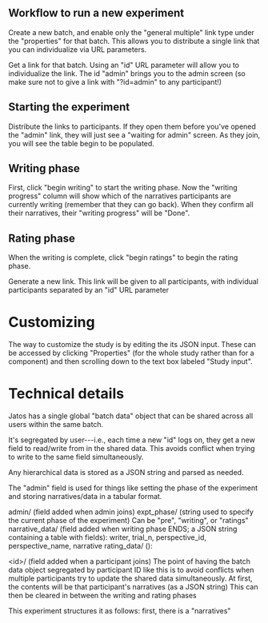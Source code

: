
## Workflow to run a new experiment

Create a new batch, and enable only the "general multiple" link type under the "properties" for that batch. This allows you to distribute a single link that you can individualize via URL parameters.

Get a link for that batch. Using an "id" URL parameter will allow you to individualize the link. The id "admin" brings you to the admin screen (so make sure not to give a link with "?id=admin" to any participant!)

## Starting the experiment

Distribute the links to participants. If they open them before you've opened the "admin" link, they will just see a "waiting for admin" screen. As they join, you will see the table begin to be populated.

## Writing phase

First, click "begin writing" to start the writing phase. Now the "writing progress" column will show which of the narratives participants are currently writing (remember that they can go back). When they confirm all their narratives, their "writing progress" will be "Done".

## Rating phase

When the writing is complete, click "begin ratings" to begin the rating phase. 

Generate a new link. This link will be given to all participants, with individual participants separated by an "id" URL parameter

# Customizing

The way to customize the study is by editing the its JSON input. These can be accessed by clicking "Properties" (for the whole study rather than for a component) and then scrolling down to the text box labeled "Study input". 

# Technical details

Jatos has a single global "batch data" object that can be shared across all users within the same batch.

It's segregated by user---i.e., each time a new "id" logs on, they get a new field to read/write from in the shared data. This avoids conflict when trying to write to the same field simultaneously.

Any hierarchical data is stored as a JSON string and parsed as needed.

The "admin" field is used for things like setting the phase of the experiment and storing narratives/data in a tabular format.

admin/ (field added when admin joins)
	expt_phase/ (string used to specify the current phase of the experiment)
		Can be "pre", "writing", or "ratings"
	narrative_data/ (field added when writing phase ENDS; a JSON string containing a table with fields):
		writer, trial_n, perspective_id, perspective_name, narrative
	rating_data/ ():

\<id\>/ (field added when a participant joins)
	The point of having the batch data object segregated by participant ID like this is to avoid conflicts when multiple participants try to update the shared data simultaneously.
	At first, the contents will be that participant's narratives (as a JSON string)
	This can then be cleared in between the writing and rating phases


This experiment structures it as follows: first, there is a "narratives"